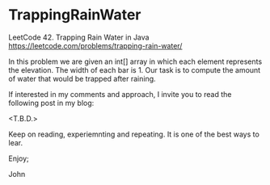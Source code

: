 # TrappingRainWater
LeetCode 42. Trapping Rain Water in Java
https://leetcode.com/problems/trapping-rain-water/

In this problem we are given an int[] array in which
each element represents the elevation. The width of
each bar is 1. Our task is to compute the amount of
water that would be trapped after raining.

If interested in my comments and approach, I invite 
you to read the following post in my blog:

<T.B.D.>

Keep on reading, experiemnting and repeating. It is 
one of the best ways to lear.

Enjoy;

John
